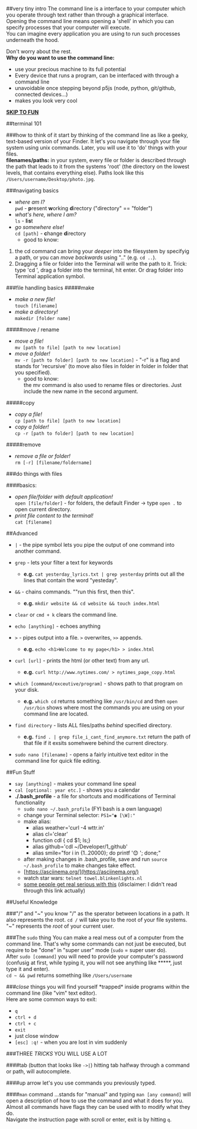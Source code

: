 
##very tiny intro
The command line is a interface to your computer which you operate through text rather than through a graphical interface.   
Opening the command line means opening a 'shell' in which you can specify processes that your computer will execute.   
You can imagine every application you are using to run such processes underneath the hood. 

Don't worry about the rest.   
**Why do you want to use the command line:**  
  
* use your precious machine to its full potential
* Every device that runs a program, can be interfaced with through a command line 
* unavoidable once stepping beyond p5js (node, python, git/github, connected devices...)
* makes you look very cool 

[**SKIP TO FUN**](https://github.com/leoneckert/sessions#fun-stuff)

##terminal 101 

###how to think of it
start by thinking of the command line as like a geeky, text-based version of your Finder. It let's you navigate through your file system using unix commands. Later, you will use it to 'do' things with your files.  
**filenames/paths:** in your system, every file or folder is described through the path that leads to it from the systems 'root' (the directory on the lowest levels, that contains everything else). Paths look like this `/Users/username/Desktop/photo.jpg`.


###navigating basics
* *where am I?*  
`pwd` - **p**resent **w**orking **d**irectory ("directory" == "folder")  
* *what's here, where I am?*   
`ls` - **l**i**s**t  
* *go somewhere else!*  
`cd [path]` - **c**hange **d**irectory
	* good to know:   
1) the cd command can bring your *deeper* into the filesystem by specifyig a path, or you can *move backwards* using ".." (e.g. `cd ..`).  
2) Dragging a file or folder into the Terminal will write the path to it. Trick: type 'cd ', drag a folder into the terminal, hit enter. Or drag folder into Terminal application symbol.

###file handling basics
#####make
* *make a new file!*  
`touch [filename]`  
* *make a directory!*  
`makedir [folder name]`  

#####move / rename
* *move a file!*  
`mv [path to file] [path to new location]`    
* *move a folder!*    
`mv -r [path to folder] [path to new location]` - "-r" is a flag and stands for 'recursive' (to move also files in folder in folder in folder that you specified).  
	* good to know:   
the mv command is also used to rename files or directories. Just include the new name in the second argument.  
  
#####copy
  
* *copy a file!*  
`cp [path to file] [path to new location]`  
* *copy a folder!*  
`cp -r [path to folder] [path to new location]`    
  
#####remove

* *remove a file or folder!*   
`rm [-r] [filename/foldername]`

###do things with files

####basics:
* *open file/folder with default application!*  
`open [file/folder]` - for folders, the default Finder -> type `open .` to open current directory.  
* *print file content to the terminal!*  
`cat [filename]`
  
  
##Advanced
* `|` - the pipe symbol lets you pipe the output of one command into another command.  
   
* `grep` - lets your filter a text for keywords  
	* **e.g.** `cat yesterday_lyrics.txt | grep yesterday` prints out all the lines that contain the word "yesteday".  
  
* ``&&`` - chains commands. ""run this first, then this".  
	* **e.g.** `mkdir website && cd website && touch index.html`   
  
* `clear` or `cmd + k` clears the command line.  
 
* `echo [anything]` - echoes anything  
  
* `>` - pipes output into a file. `>` overwrites, `>>` appends.  
	* **e.g.** `echo <h1>Welcome to my page</h1> > index.html`

* `curl [url]` - prints the html (or other text) from any url.  
	* **e.g.** `curl http://www.nytimes.com/ > nytimes_page_copy.html`  
  
* `which [command/exceutive/program]` - shows path to that program on your disk.   
	* **e.g.** `which cd` returns something like `/usr/bin/cd` and then `open /usr/bin` shows where most the commands you are using on your command line are located.

* `find directory` - lists ALL files/paths *behind* specified directory.  
	* **e.g.** `find . | grep file_i_cant_find_anymore.txt` return the path of that file if it exsits somehwere behind the current directory.   
	
* `sudo nano [filename]` - opens a fairly intuitive text editor in the command line for quick file editing.

##Fun Stuff

* `say [anything]` - makes your command line speal
* `cal [optional: year etc.]` - shows you a calendar
* **./.bash_profile** - a file for shortcuts and modifications of Terminal functionality
	* `sudo nano ~/.bash_profile` (FYI bash is a own language)
	* change your Terminal selector: `PS1="◉ [\W]:"`
	* make alias:
		* alias weather='curl -4 wttr.in'
		* alias cl='clear'
		* function cdl { cd $1; ls;}
		* alias github='cdl ~/Developer/1_github'
		* alias smile="for i in {1..20000};  do  printf '😊 '; done;"
	* after making changes in .bash_profile, save and run `source ~/.bash_profile` to make changes take effect.
	* [https://asciinema.org/](https://asciinema.org/)
	* watch star wars: `telnet towel.blinkenlights.nl`	
	* [some people get real serious with this](https://natelandau.com/my-mac-osx-bash_profile/) (disclaimer: I didn't read through this link actually)
	

##Useful Knowledge

###"/" and "~"
you know "/" as the sperator between locations in a path. It also represents the root. `cd /` will take you to the root of your file systems.  
"~" represents the *root* of your current user. 
   
###The `sudo` thing
You can make a real mess out of a computer from the command line. That's why some commands can not just be executed, but require to be "done" in "super user" mode (`sudo` = super user do).   
After `sudo [command]` you will need to provide your computer's password (confusig at first, while typing it, you will not see anything like *****, just type it and enter).  
`cd ~ && pwd` returns something like `/Users/username`

###*close* things
you will find yourself \*trapped\* inside programs within the command line (like "vim" text editor).  
Here are some common ways to exit:  

* `q`  
* `ctrl + d`  
* `ctrl + c`   
* `exit`   
* just close window  
* `[esc] :q!` - when you are lost in vim suddenly



###THREE *TRICKS* YOU WILL USE A LOT

####tab (button that looks like `->|`)
hitting tab halfway through a command or path, will autocomplete. 

####up arrow
let's you use commands you previously typed.

####`man` command
...stands for "manual" and typing `man [any command]` will open a description of how to use the command and what it does for you. Almost all commands have flags they can be used with to modify what they do.  
Navigate the instruction page with scroll or enter, exit is by hitting `q`. 



